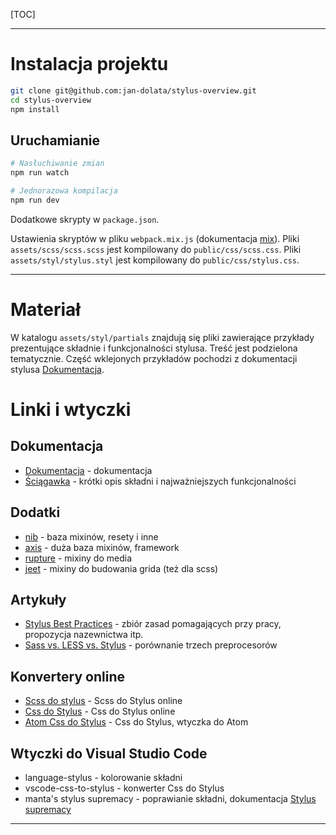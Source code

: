 [TOC]

---

# Instalacja projektu

``` bash
git clone git@github.com:jan-dolata/stylus-overview.git
cd stylus-overview
npm install
```

## Uruchamianie

``` bash
# Nasłuchiwanie zmian
npm run watch

# Jednorazowa kompilacja
npm run dev
```

Dodatkowe skrypty w `package.json`.

Ustawienia skryptów w pliku `webpack.mix.js` (dokumentacja [mix]).
Pliki `assets/scss/scss.scss` jest kompilowany do `public/css/scss.css`.
Pliki `assets/styl/stylus.styl` jest kompilowany do `public/css/stylus.css`.

---

# Materiał

W katalogu `assets/styl/partials` znajdują się pliki zawierające przykłady prezentujące składnie i funkcjonalności stylusa. Treść jest podzielona tematycznie. Część wklejonych przykładów pochodzi z dokumentacji stylusa [Dokumentacja].

# Linki i wtyczki

## Dokumentacja

* [Dokumentacja] - dokumentacja
* [Ściągawka] - krótki opis składni i najważniejszych funkcjonalności

## Dodatki

* [nib] - baza mixinów, resety i inne
* [axis] - duża baza mixinów, framework
* [rupture] - mixiny do media
* [jeet] - mixiny do budowania grida (też dla scss)

## Artykuły

* [Stylus Best Practices] - zbiór zasad pomagających przy pracy, propozycja nazewnictwa itp.
* [Sass vs. LESS vs. Stylus] - porównanie trzech preprocesorów

## Konvertery online

* [Scss do stylus] - Scss do Stylus online
* [Css do Stylus] - Css do Stylus online
* [Atom Css do Stylus] - Css do Stylus, wtyczka do Atom

## Wtyczki do Visual Studio Code

* language-stylus - kolorowanie składni
* vscode-css-to-stylus - konwerter Css do Stylus
* manta's stylus supremacy - poprawianie składni, dokumentacja [Stylus supremacy]

---

[Stylus supremacy]: <https://thisismanta.github.io/stylus-supremacy>
[mix]: <https://laravel.com/docs/5.4/mix>

[Dokumentacja]: <http://stylus-lang.com/>
[Ściągawka]: <http://ricostacruz.com/cheatsheets/stylus.html>

[nib]: <http://tj.github.io/nib/>
[axis]: <http://axis.netlify.com/>
[rupture]: <https://github.com/jescalan/rupture>
[jeet]: <https://github.com/mojotech/jeet>

[Scss do stylus]: <http://sass2stylus.com/>
[Css do Stylus]: <http://beautifytools.com/css-to-stylus-converter.php>
[Atom Css do Stylus]: <https://atom.io/packages/css-to-stylus>

[Stylus Best Practices]: <https://gist.github.com/declandewet/7220997>
[Sass vs. LESS vs. Stylus]: <https://code.tutsplus.com/tutorials/sass-vs-less-vs-stylus-preprocessor-shootout--net-24320>
